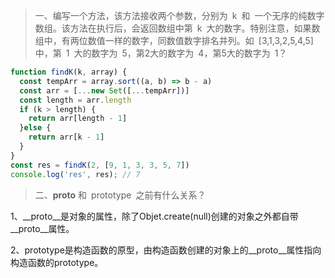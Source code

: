 > 一、编写一个方法，该方法接收两个参数，分别为 k 和 一个无序的纯数字数组。该方法在执行后，会返回数组中第 k 大的数字。特别注意，如果数组中，有两位数值一样的数字，同数值数字排名并列。如 [3,1,3,2,5,4,5] 中，第 1 大的数字为 5，第2大的数字为 4，第5大的数字为 1？

```js
function findK(k, array) {
  const tempArr = array.sort((a, b) => b - a)
  const arr = [...new Set([...tempArr])]
  const length = arr.length
  if (k > length) {
    return arr[length - 1]
  }else {
    return arr[k - 1]
  }
}
const res = findK(2, [9, 1, 3, 3, 5, 7])
console.log('res', res); // 7
```


> 二、__proto__ 和 prototype 之前有什么关系？

1、__proto__是对象的属性，除了Objet.create(null)创建的对象之外都自带__proto__属性。

2、prototype是构造函数的原型，由构造函数创建的对象上的__proto__属性指向构造函数的prototype。

